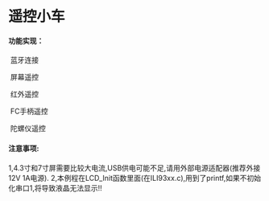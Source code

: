 # 遥控小车

#### 功能实现：

​	蓝牙连接

​	屏幕遥控

​	红外遥控

​	FC手柄遥控

​	陀螺仪遥控

#### 注意事项:

​	1,4.3寸和7寸屏需要比较大电流,USB供电可能不足,请用外部电源适配器(推荐外接12V 1A电源).
​	2,本例程在LCD_Init函数里面(在ILI93xx.c),用到了printf,如果不初始化串口1,将导致液晶无法显示!!  





































